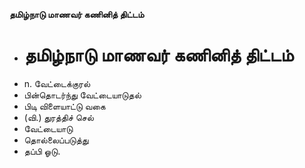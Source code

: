 **தமிழ்நாடு மாணவர் கணினித் திட்டம்**
- # தமிழ்நாடு மாணவர் கணினித் திட்டம்
- n. வேட்டைக்குரல்
- பின்தொடர்ந்து வேட்டையாடுதல்
- பிடி விளையாட்டு வகை
- (வி.) துரத்திச் செல்
- வேட்டையாடு
- தொல்லைப்படுத்து
- தப்பி ஓடு.

